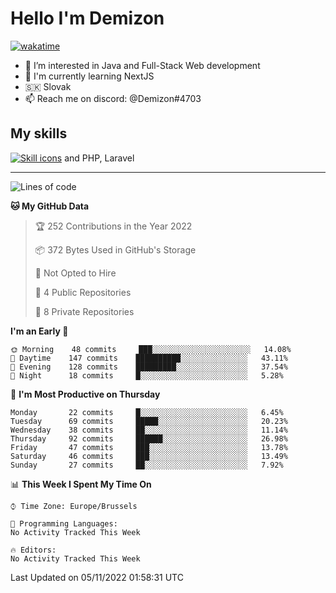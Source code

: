 # Hello I'm Demizon
[![wakatime](https://wakatime.com/badge/user/6ad1949f-d6d7-44f9-9eee-c35e54cc499b.svg)](https://wakatime.com/@6ad1949f-d6d7-44f9-9eee-c35e54cc499b)
- 👀 I’m interested in Java and Full-Stack Web development
- 🌱 I'm currently learning NextJS
- 🇸🇰 Slovak
- 📫 Reach me on discord: @Demizon#4703

## My skills
[![Skill icons](https://skillicons.dev/icons?i=java,js,ts,html,css,react,py,git,docker,linux,mysql,mongo&theme=dark)](https://github.com/Demizon3433) and PHP, Laravel

---

<!--START_SECTION:waka-->
![Lines of code](https://img.shields.io/badge/From%20Hello%20World%20I%27ve%20Written-44%20Thousand%20lines%20of%20code-blue)

**🐱 My GitHub Data** 

> 🏆 252 Contributions in the Year 2022
 > 
> 📦 372 Bytes Used in GitHub's Storage 
 > 
> 🚫 Not Opted to Hire
 > 
> 📜 4 Public Repositories 
 > 
> 🔑 8 Private Repositories  
 > 
**I'm an Early 🐤** 

```text
🌞 Morning    48 commits     ███░░░░░░░░░░░░░░░░░░░░░░   14.08% 
🌆 Daytime    147 commits    ██████████░░░░░░░░░░░░░░░   43.11% 
🌃 Evening    128 commits    █████████░░░░░░░░░░░░░░░░   37.54% 
🌙 Night      18 commits     █░░░░░░░░░░░░░░░░░░░░░░░░   5.28%

```
📅 **I'm Most Productive on Thursday** 

```text
Monday       22 commits     █░░░░░░░░░░░░░░░░░░░░░░░░   6.45% 
Tuesday      69 commits     █████░░░░░░░░░░░░░░░░░░░░   20.23% 
Wednesday    38 commits     ██░░░░░░░░░░░░░░░░░░░░░░░   11.14% 
Thursday     92 commits     ██████░░░░░░░░░░░░░░░░░░░   26.98% 
Friday       47 commits     ███░░░░░░░░░░░░░░░░░░░░░░   13.78% 
Saturday     46 commits     ███░░░░░░░░░░░░░░░░░░░░░░   13.49% 
Sunday       27 commits     ██░░░░░░░░░░░░░░░░░░░░░░░   7.92%

```


📊 **This Week I Spent My Time On** 

```text
⌚︎ Time Zone: Europe/Brussels

💬 Programming Languages: 
No Activity Tracked This Week

🔥 Editors: 
No Activity Tracked This Week

```


 Last Updated on 05/11/2022 01:58:31 UTC
<!--END_SECTION:waka-->
